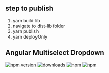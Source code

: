 ## step to publish

1.  yarn build:lib
2.  navigate to dist-lib folder
3.  yarn publish
4.  yarn deployOnly

## Angular Multiselect Dropdown

[![npm version](https://img.shields.io/npm/v/ng-multiselect-dropdown.svg)](https://www.npmjs.com/package/ng-multiselect-dropdown-angular-latest)
[![downloads](https://img.shields.io/npm/dt/ng-multiselect-dropdown.svg)](https://www.npmjs.com/package/ng-multiselect-dropdown-angular-latest)
[![npm](https://img.shields.io/npm/dm/localeval.svg)](https://www.npmjs.com/package/ng-multiselect-dropdown-angular-latest)
[![npm](https://img.shields.io/npm/dw/localeval.svg)](https://www.npmjs.com/package/ng-multiselect-dropdown-angular-latest)
